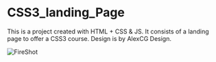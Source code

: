 # CSS3_landing_Page
This is a project created with HTML + CSS &amp; JS. It consists of a landing page to offer a CSS3 course. Design is by AlexCG Design.


![FireShot](https://user-images.githubusercontent.com/121243656/212388740-06054b07-b9a4-4356-a384-797b2f7cdb60.png)
